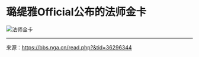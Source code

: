 # 璐缇雅Official公布的法师金卡

![法师金卡](https://raw.githubusercontent.com/cyrxyz/SZB-DLC/main/img/法师金卡.jpeg)

---

来源：https://bbs.nga.cn/read.php?&tid=36296344